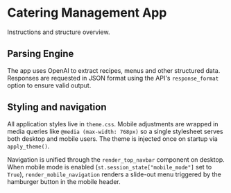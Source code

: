 # Catering Management App
<!-- Trigger Firebase deploy -->



Instructions and structure overview.

## Parsing Engine
The app uses OpenAI to extract recipes, menus and other structured data.
Responses are requested in JSON format using the API's `response_format` option
to ensure valid output.

## Styling and navigation

All application styles live in `theme.css`. Mobile adjustments are wrapped in
media queries like `@media (max-width: 768px)` so a single stylesheet serves
both desktop and mobile users. The theme is injected once on startup via
`apply_theme()`.

Navigation is unified through the `render_top_navbar` component on desktop.
When mobile mode is enabled (`st.session_state["mobile_mode"]` set to `True`),
`render_mobile_navigation` renders a slide-out menu triggered by the hamburger
button in the mobile header.

